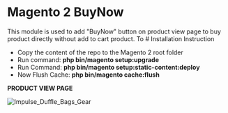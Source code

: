 # Magento 2 BuyNow 

This module is used to add "BuyNow" button on product view page to buy product directly without add to cart product.
To # Installation Instruction

* Copy the content of the repo to the Magento 2 root folder
* Run command:
<b>php bin/magento setup:upgrade</b>
* Run Command:
<b>php bin/magento setup:static-content:deploy</b>
* Now Flush Cache: <b>php bin/magento cache:flush</b>


<b>PRODUCT VIEW PAGE</b>

<img src="https://image.ibb.co/kbZFhv/Impulse_Duffle_Bags_Gear.png" alt="Impulse_Duffle_Bags_Gear" border="0">

